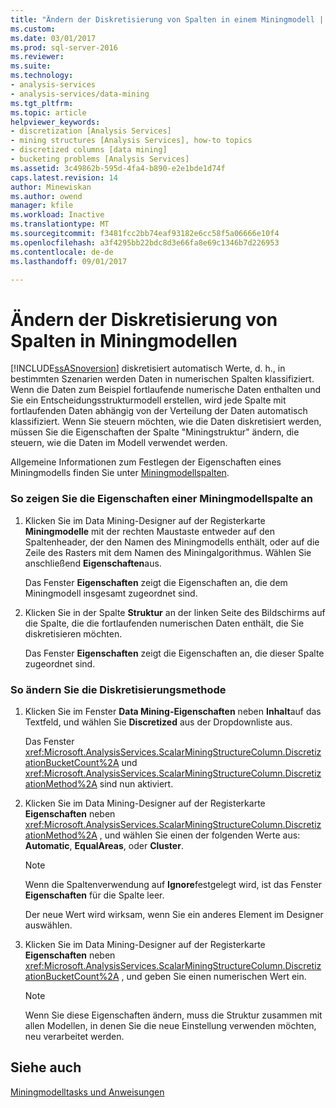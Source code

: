 ```yaml
---
title: "Ändern der Diskretisierung von Spalten in einem Miningmodell | Microsoft Docs"
ms.custom: 
ms.date: 03/01/2017
ms.prod: sql-server-2016
ms.reviewer: 
ms.suite: 
ms.technology:
- analysis-services
- analysis-services/data-mining
ms.tgt_pltfrm: 
ms.topic: article
helpviewer_keywords:
- discretization [Analysis Services]
- mining structures [Analysis Services], how-to topics
- discretized columns [data mining]
- bucketing problems [Analysis Services]
ms.assetid: 3c49862b-595d-4fa4-b890-e2e1bde1d74f
caps.latest.revision: 14
author: Minewiskan
ms.author: owend
manager: kfile
ms.workload: Inactive
ms.translationtype: MT
ms.sourcegitcommit: f3481fcc2bb74eaf93182e6cc58f5a06666e10f4
ms.openlocfilehash: a3f4295bb22bdc8d3e66fa8e69c1346b7d226953
ms.contentlocale: de-de
ms.lasthandoff: 09/01/2017

---
```

# <a name="change-the-discretization-of-a-column-in-a-mining-model"></a>Ändern der Diskretisierung von Spalten in Miningmodellen
  [!INCLUDE[ssASnoversion](../../includes/ssasnoversion-md.md)] diskretisiert automatisch Werte, d. h., in bestimmten Szenarien werden Daten in numerischen Spalten klassifiziert. Wenn die Daten zum Beispiel fortlaufende numerische Daten enthalten und Sie ein Entscheidungsstrukturmodell erstellen, wird jede Spalte mit fortlaufenden Daten abhängig von der Verteilung der Daten automatisch klassifiziert. Wenn Sie steuern möchten, wie die Daten diskretisiert werden, müssen Sie die Eigenschaften der Spalte "Miningstruktur" ändern, die steuern, wie die Daten im Modell verwendet werden.  
  
 Allgemeine Informationen zum Festlegen der Eigenschaften eines Miningmodells finden Sie unter [Miningmodellspalten](../../analysis-services/data-mining/mining-model-columns.md).  
  
### <a name="to-display-the-properties-for-a-mining-model-column"></a>So zeigen Sie die Eigenschaften einer Miningmodellspalte an  
  
1.  Klicken Sie im Data Mining-Designer auf der Registerkarte **Miningmodelle** mit der rechten Maustaste entweder auf den Spaltenheader, der den Namen des Miningmodells enthält, oder auf die Zeile des Rasters mit dem Namen des Miningalgorithmus. Wählen Sie anschließend **Eigenschaften**aus.  
  
     Das Fenster **Eigenschaften** zeigt die Eigenschaften an, die dem Miningmodell insgesamt zugeordnet sind.  
  
2.  Klicken Sie in der Spalte **Struktur** an der linken Seite des Bildschirms auf die Spalte, die die fortlaufenden numerischen Daten enthält, die Sie diskretisieren möchten.  
  
     Das Fenster **Eigenschaften** zeigt die Eigenschaften an, die dieser Spalte zugeordnet sind.  
  
### <a name="to-change-the-discretization-method"></a>So ändern Sie die Diskretisierungsmethode  
  
1.  Klicken Sie im Fenster **Data Mining-Eigenschaften** neben **Inhalt**auf das Textfeld, und wählen Sie **Discretized** aus der Dropdownliste aus.  
  
     Das Fenster <xref:Microsoft.AnalysisServices.ScalarMiningStructureColumn.DiscretizationBucketCount%2A> und <xref:Microsoft.AnalysisServices.ScalarMiningStructureColumn.DiscretizationMethod%2A> sind nun aktiviert.  
  
2.  Klicken Sie im Data Mining-Designer auf der Registerkarte **Eigenschaften** neben <xref:Microsoft.AnalysisServices.ScalarMiningStructureColumn.DiscretizationMethod%2A> , und wählen Sie einen der folgenden Werte aus: **Automatic**, **EqualAreas**, oder **Cluster**.  
  
    > [!NOTE]  
    >  Wenn die Spaltenverwendung auf **Ignore**festgelegt wird, ist das Fenster **Eigenschaften** für die Spalte leer.  
  
     Der neue Wert wird wirksam, wenn Sie ein anderes Element im Designer auswählen.  
  
3.  Klicken Sie im Data Mining-Designer auf der Registerkarte **Eigenschaften** neben <xref:Microsoft.AnalysisServices.ScalarMiningStructureColumn.DiscretizationBucketCount%2A> , und geben Sie einen numerischen Wert ein.  
  
    > [!NOTE]  
    >  Wenn Sie diese Eigenschaften ändern, muss die Struktur zusammen mit allen Modellen, in denen Sie die neue Einstellung verwenden möchten, neu verarbeitet werden.  
  
## <a name="see-also"></a>Siehe auch  
 [Miningmodelltasks und Anweisungen](../../analysis-services/data-mining/mining-model-tasks-and-how-tos.md)  
  
  

